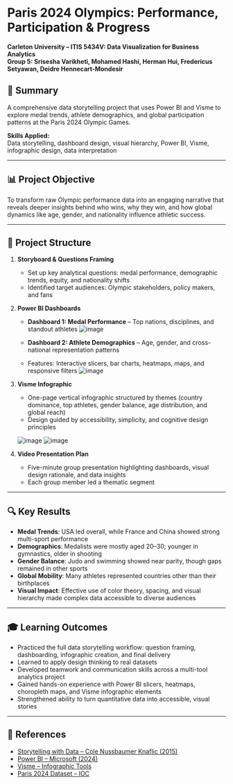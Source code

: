 
# Paris 2024 Olympics: Performance, Participation & Progress  
**Carleton University – ITIS 5434V: Data Visualization for Business Analytics**  
**Group 5: Srisesha Varikheti, Mohamed Hashi, Herman Hui, Fredericus Setyawan, Deidre Hennecart-Mondesir**  

## 📌 Summary  
A comprehensive data storytelling project that uses Power BI and Visme to explore medal trends, athlete demographics, and global participation patterns at the Paris 2024 Olympic Games.  

**Skills Applied:**  
Data storytelling, dashboard design, visual hierarchy, Power BI, Visme, infographic design, data interpretation  

---

## 📊 Project Objective  
To transform raw Olympic performance data into an engaging narrative that reveals deeper insights behind who wins, why they win, and how global dynamics like age, gender, and nationality influence athletic success.

---

## 📁 Project Structure  
1. **Storyboard & Questions Framing**  
   - Set up key analytical questions: medal performance, demographic trends, equity, and nationality shifts  
   - Identified target audiences: Olympic stakeholders, policy makers, and fans  

2. **Power BI Dashboards**  
   - **Dashboard 1: Medal Performance** – Top nations, disciplines, and standout athletes
   ![image](https://github.com/user-attachments/assets/2aa782c2-ebc2-4aec-8682-449a0251677a)
 
   - **Dashboard 2: Athlete Demographics** – Age, gender, and cross-national representation patterns  
   - Features: Interactive slicers, bar charts, heatmaps, maps, and responsive filters
   ![image](https://github.com/user-attachments/assets/98f5f562-ab77-48c7-8c19-83028aa25708)


3. **Visme Infographic**  
   - One-page vertical infographic structured by themes (country dominance, top athletes, gender balance, age distribution, and global reach)  
   - Design guided by accessibility, simplicity, and cognitive design principles

   ![image](https://github.com/user-attachments/assets/492348eb-5a10-44a0-a496-a59234475469)
   ![image](https://github.com/user-attachments/assets/a38710f3-391a-4c07-8831-966595b81310)



5. **Video Presentation Plan**  
   - Five-minute group presentation highlighting dashboards, visual design rationale, and data insights  
   - Each group member led a thematic segment  

---

## 🔍 Key Results  
- **Medal Trends**: USA led overall, while France and China showed strong multi-sport performance  
- **Demographics**: Medalists were mostly aged 20–30; younger in gymnastics, older in shooting  
- **Gender Balance**: Judo and swimming showed near parity, though gaps remained in other sports  
- **Global Mobility**: Many athletes represented countries other than their birthplaces  
- **Visual Impact**: Effective use of color theory, spacing, and visual hierarchy made complex data accessible to diverse audiences  

---

## 🎓 Learning Outcomes  
- Practiced the full data storytelling workflow: question framing, dashboarding, infographic creation, and final delivery  
- Learned to apply design thinking to real datasets  
- Developed teamwork and communication skills across a multi-tool analytics project  
- Gained hands-on experience with Power BI slicers, heatmaps, choropleth maps, and Visme infographic elements  
- Strengthened ability to turn quantitative data into accessible, visual stories  

---

## 🔗 References  
- [Storytelling with Data – Cole Nussbaumer Knaflic (2015)](https://www.storytellingwithdata.com/)  
- [Power BI – Microsoft (2024)](https://powerbi.microsoft.com/)  
- [Visme – Infographic Tools](https://www.visme.co/)  
- [Paris 2024 Dataset – IOC](https://olympics.com)
